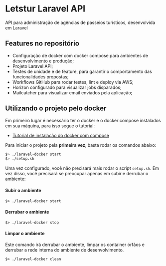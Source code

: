 # Letstur Laravel API

API para administração de agências de passeios turísticos, desenvolvida em Laravel

## Features no repositório

* Configuração de docker com docker compose para ambientes de desenvolvimento e produção;
* Projeto Laravel API;
* Testes de unidade e de feature, para garantir o comportamento das funcionalidades propostas;
* Workflows GitHub para rodar testes, lint e deploy via AWS;
* Horizon configurado para visualizar jobs disparados;
* Mailcatcher para visualizar email enviados pela aplicação;


## Utilizando o projeto pelo docker

Em primeiro lugar é necessário ter o docker e o docker compose instalados em sua máquina, para isso segue o tutorial:

* [Tutorial de instalação do docker com compose](https://docs.docker.com/install/linux/docker-ce/ubuntu/)

Para iniciar o projeto pela **primeira vez**, basta rodar os comandos abaixo:

```bash
$> ./laravel-docker start
$> ./setup.sh
```

Uma vez configurado, você não precisará mais rodar o script `setup.sh`.
Em vez disso, você precisará se preocupar apenas em subir e derrubar o ambiente:

#### Subir o ambiente
```
$> ./laravel-docker start
```

#### Derrubar o ambiente
```
$> ./laravel-docker stop
```

#### Limpar o ambiente
Este comando irá derrubar o ambiente, limpar os container órfãos e derrubar a rede interna do ambiente de desenvolvimento.
```
$> ./laravel-docker clean
```
